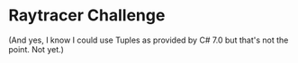 # Raytracer Challenge

(And yes, I know I could use Tuples as provided by C# 7.0 but that's not the point. Not yet.)
